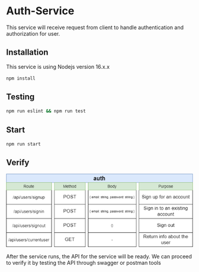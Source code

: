 # Auth-Service

This service will receive request from client to handle authentication and authorization for user.

## Installation

This service is using Nodejs version 16.x.x

```bash
npm install
```
## Testing

```bash
npm run eslint && npm run test
```

## Start

```bash
npm run start
```

## Verify

![alt text](../documents/assets/auth/auth-srv-api.png)

After the service runs, the API for the service will be ready. 
We can proceed to verify it by testing the API through swagger or postman tools
